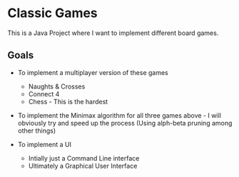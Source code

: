 # Classic Games

This is a Java Project where I want to implement different board games.

## Goals
- To implement a multiplayer version of these games
    - Naughts & Crosses
    - Connect 4 
    - Chess - This is the hardest

- To implement the Minimax algorithm for all three games above - I will obviously try and speed up the process (Using alph-beta pruning among other things)

- To implement a UI
    - Intially just a Command Line interface
    - Ultimately a Graphical User Interface